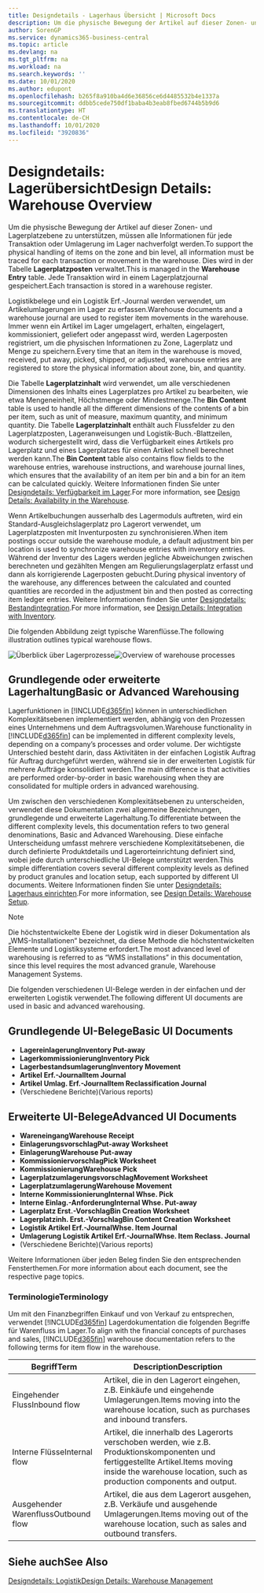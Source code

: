 ```yaml
---
title: Designdetails - Lagerhaus Übersicht | Microsoft Docs
description: Um die physische Bewegung der Artikel auf dieser Zonen- und Lagerplatzebene zu unterstützen, müssen alle Informationen für jede Transaktion oder Umlagerung im Lager nachverfolgt werden. Dies wird in der Tabelle **Lagerplatzposten** verwaltet. Jede Transaktion wird in einem Lagerplatzjournal gespeichert.
author: SorenGP
ms.service: dynamics365-business-central
ms.topic: article
ms.devlang: na
ms.tgt_pltfrm: na
ms.workload: na
ms.search.keywords: ''
ms.date: 10/01/2020
ms.author: edupont
ms.openlocfilehash: b265f8a910ba4d6e36856ce6d4485532b4e1337a
ms.sourcegitcommit: ddbb5cede750df1baba4b3eab8fbed6744b5b9d6
ms.translationtype: HT
ms.contentlocale: de-CH
ms.lasthandoff: 10/01/2020
ms.locfileid: "3920836"
---
```

# <a name="design-details-warehouse-overview"></a><span data-ttu-id="a5877-105">Designdetails: Lagerübersicht</span><span class="sxs-lookup"><span data-stu-id="a5877-105">Design Details: Warehouse Overview</span></span>
<span data-ttu-id="a5877-106">Um die physische Bewegung der Artikel auf dieser Zonen- und Lagerplatzebene zu unterstützen, müssen alle Informationen für jede Transaktion oder Umlagerung im Lager nachverfolgt werden.</span><span class="sxs-lookup"><span data-stu-id="a5877-106">To support the physical handling of items on the zone and bin level, all information must be traced for each transaction or movement in the warehouse.</span></span> <span data-ttu-id="a5877-107">Dies wird in der Tabelle **Lagerplatzposten** verwaltet.</span><span class="sxs-lookup"><span data-stu-id="a5877-107">This is managed in the **Warehouse Entry** table.</span></span> <span data-ttu-id="a5877-108">Jede Transaktion wird in einem Lagerplatzjournal gespeichert.</span><span class="sxs-lookup"><span data-stu-id="a5877-108">Each transaction is stored in a warehouse register.</span></span>  

<span data-ttu-id="a5877-109">Logistikbelege und ein Logistik Erf.-Journal werden verwendet, um Artikelumlagerungen im Lager zu erfassen.</span><span class="sxs-lookup"><span data-stu-id="a5877-109">Warehouse documents and a warehouse journal are used to register item movements in the warehouse.</span></span> <span data-ttu-id="a5877-110">Immer wenn ein Artikel im Lager umgelagert, erhalten, eingelagert, kommissioniert, geliefert oder angepasst wird, werden Lagerposten registriert, um die physischen Informationen zu Zone, Lagerplatz und Menge zu speichern.</span><span class="sxs-lookup"><span data-stu-id="a5877-110">Every time that an item in the warehouse is moved, received, put away, picked, shipped, or adjusted, warehouse entries are registered to store the physical information about zone, bin, and quantity.</span></span>

<span data-ttu-id="a5877-111">Die Tabelle **Lagerplatzinhalt** wird verwendet, um alle verschiedenen Dimensionen des Inhalts eines Lagerplatzes pro Artikel zu bearbeiten, wie etwa Mengeneinheit, Höchstmenge oder Mindestmenge.</span><span class="sxs-lookup"><span data-stu-id="a5877-111">The **Bin Content** table is used to handle all the different dimensions of the contents of a bin per item, such as unit of measure, maximum quantity, and minimum quantity.</span></span> <span data-ttu-id="a5877-112">Die Tabelle **Lagerplatzinhalt** enthält auch Flussfelder zu den Lagerplatzposten, Lageranweisungen und Logistik-Buch.-Blattzeilen, wodurch sichergestellt wird, dass die Verfügbarkeit eines Artikels pro Lagerplatz und eines Lagerplatzes für einen Artikel schnell berechnet werden kann.</span><span class="sxs-lookup"><span data-stu-id="a5877-112">The **Bin Content** table also contains flow fields to the warehouse entries, warehouse instructions, and warehouse journal lines, which ensures that the availability of an item per bin and a bin for an item can be calculated quickly.</span></span> <span data-ttu-id="a5877-113">Weitere Informationen finden Sie unter [Designdetails: Verfügbarkeit im Lager](design-details-availability-in-the-warehouse.md).</span><span class="sxs-lookup"><span data-stu-id="a5877-113">For more information, see [Design Details: Availability in the Warehouse](design-details-availability-in-the-warehouse.md).</span></span>  

<span data-ttu-id="a5877-114">Wenn Artikelbuchungen ausserhalb des Lagermoduls auftreten, wird ein Standard-Ausgleichslagerplatz pro Lagerort verwendet, um Lagerplatzposten mit Inventurposten zu synchronisieren.</span><span class="sxs-lookup"><span data-stu-id="a5877-114">When item postings occur outside the warehouse module, a default adjustment bin per location is used to synchronize warehouse entries with inventory entries.</span></span> <span data-ttu-id="a5877-115">Während der Inventur des Lagers werden jegliche Abweichungen zwischen berechneten und gezählten Mengen am Regulierungslagerplatz erfasst und dann als korrigierende Lagerposten gebucht.</span><span class="sxs-lookup"><span data-stu-id="a5877-115">During physical inventory of the warehouse, any differences between the calculated and counted quantities are recorded in the adjustment bin and then posted as correcting item ledger entries.</span></span> <span data-ttu-id="a5877-116">Weitere Informationen finden Sie unter [Designdetails: Bestandintegration](design-details-integration-with-inventory.md).</span><span class="sxs-lookup"><span data-stu-id="a5877-116">For more information, see [Design Details: Integration with Inventory](design-details-integration-with-inventory.md).</span></span>  

<span data-ttu-id="a5877-117">Die folgenden Abbildung zeigt typische Warenflüsse.</span><span class="sxs-lookup"><span data-stu-id="a5877-117">The following illustration outlines typical warehouse flows.</span></span>  

<span data-ttu-id="a5877-118">![Überblick über Lagerprozesse](media/design_details_warehouse_management_overview.png "Überblick über Lagerprozesse")</span><span class="sxs-lookup"><span data-stu-id="a5877-118">![Overview of warehouse processes](media/design_details_warehouse_management_overview.png "Overview of warehouse processes")</span></span>  

## <a name="basic-or-advanced-warehousing"></a><span data-ttu-id="a5877-119">Grundlegende oder erweiterte Lagerhaltung</span><span class="sxs-lookup"><span data-stu-id="a5877-119">Basic or Advanced Warehousing</span></span>  
<span data-ttu-id="a5877-120">Lagerfunktionen in [!INCLUDE[d365fin](includes/d365fin_md.md)] können in unterschiedlichen Komplexitätsebenen implementiert werden, abhängig von den Prozessen eines Unternehmens und dem Auftragsvolumen.</span><span class="sxs-lookup"><span data-stu-id="a5877-120">Warehouse functionality in [!INCLUDE[d365fin](includes/d365fin_md.md)] can be implemented in different complexity levels, depending on a company’s processes and order volume.</span></span> <span data-ttu-id="a5877-121">Der wichtigste Unterschied besteht darin, dass Aktivitäten in der einfachen Logistik Auftrag für Auftrag durchgeführt werden, während sie in der erweiterten Logistik für mehrere Aufträge konsolidiert werden.</span><span class="sxs-lookup"><span data-stu-id="a5877-121">The main difference is that activities are performed order-by-order in basic warehousing when they are consolidated for multiple orders in advanced warehousing.</span></span>  

 <span data-ttu-id="a5877-122">Um zwischen den verschiedenen Komplexitätsebenen zu unterscheiden, verwendet diese Dokumentation zwei allgemeine Bezeichnungen, grundlegende und erweiterte Lagerhaltung.</span><span class="sxs-lookup"><span data-stu-id="a5877-122">To differentiate between the different complexity levels, this documentation refers to two general denominations, Basic and Advanced Warehousing.</span></span> <span data-ttu-id="a5877-123">Diese einfache Unterscheidung umfasst mehrere verschiedene Komplexitätsebenen, die durch definierte Produktdetails und Lagerorteinrichtung definiert sind, wobei jede durch unterschiedliche UI-Belege unterstützt werden.</span><span class="sxs-lookup"><span data-stu-id="a5877-123">This simple differentiation covers several different complexity levels as defined by product granules and location setup, each supported by different UI documents.</span></span> <span data-ttu-id="a5877-124">Weitere Informationen finden Sie unter [Designdetails: Lagerhaus einrichten](design-details-warehouse-setup.md).</span><span class="sxs-lookup"><span data-stu-id="a5877-124">For more information, see [Design Details: Warehouse Setup](design-details-warehouse-setup.md).</span></span>  

> [!NOTE]  
>  <span data-ttu-id="a5877-125">Die höchstentwickelte Ebene der Logistik wird in dieser Dokumentation als „WMS-Installationen“ bezeichnet, da diese Methode die höchstentwickelten Elemente und Logistiksysteme erfordert.</span><span class="sxs-lookup"><span data-stu-id="a5877-125">The most advanced level of warehousing is referred to as “WMS installations” in this documentation, since this level requires the most advanced granule, Warehouse Management Systems.</span></span>  

 <span data-ttu-id="a5877-126">Die folgenden verschiedenen UI-Belege werden in der einfachen und der erweiterten Logistik verwendet.</span><span class="sxs-lookup"><span data-stu-id="a5877-126">The following different UI documents are used in basic and advanced warehousing.</span></span>  

## <a name="basic-ui-documents"></a><span data-ttu-id="a5877-127">Grundlegende UI-Belege</span><span class="sxs-lookup"><span data-stu-id="a5877-127">Basic UI Documents</span></span>  

-   <span data-ttu-id="a5877-128">**Lagereinlagerung**</span><span class="sxs-lookup"><span data-stu-id="a5877-128">**Inventory Put-away**</span></span>  
-   <span data-ttu-id="a5877-129">**Lagerkommissionierung**</span><span class="sxs-lookup"><span data-stu-id="a5877-129">**Inventory Pick**</span></span>  
-   <span data-ttu-id="a5877-130">**Lagerbestandsumlagerung**</span><span class="sxs-lookup"><span data-stu-id="a5877-130">**Inventory Movement**</span></span>  
-   <span data-ttu-id="a5877-131">**Artikel Erf.-Journal**</span><span class="sxs-lookup"><span data-stu-id="a5877-131">**Item Journal**</span></span>  
-   <span data-ttu-id="a5877-132">**Artikel Umlag. Erf.-Journal**</span><span class="sxs-lookup"><span data-stu-id="a5877-132">**Item Reclassification Journal**</span></span>  
-   <span data-ttu-id="a5877-133">(Verschiedene Berichte)</span><span class="sxs-lookup"><span data-stu-id="a5877-133">(Various reports)</span></span>  

## <a name="advanced-ui-documents"></a><span data-ttu-id="a5877-134">Erweiterte UI-Belege</span><span class="sxs-lookup"><span data-stu-id="a5877-134">Advanced UI Documents</span></span>  

-   <span data-ttu-id="a5877-135">**Wareneingang**</span><span class="sxs-lookup"><span data-stu-id="a5877-135">**Warehouse Receipt**</span></span>  
-   <span data-ttu-id="a5877-136">**Einlagerungsvorschlag**</span><span class="sxs-lookup"><span data-stu-id="a5877-136">**Put-away Worksheet**</span></span>  
-   <span data-ttu-id="a5877-137">**Einlagerung**</span><span class="sxs-lookup"><span data-stu-id="a5877-137">**Warehouse Put-away**</span></span>  
-   <span data-ttu-id="a5877-138">**Kommissioniervorschlag**</span><span class="sxs-lookup"><span data-stu-id="a5877-138">**Pick Worksheet**</span></span>  
-   <span data-ttu-id="a5877-139">**Kommissionierung**</span><span class="sxs-lookup"><span data-stu-id="a5877-139">**Warehouse Pick**</span></span>  
-   <span data-ttu-id="a5877-140">**Lagerplatzumlagerungsvorschlag**</span><span class="sxs-lookup"><span data-stu-id="a5877-140">**Movement Worksheet**</span></span>  
-   <span data-ttu-id="a5877-141">**Lagerplatzumlagerung**</span><span class="sxs-lookup"><span data-stu-id="a5877-141">**Warehouse Movement**</span></span>  
-   <span data-ttu-id="a5877-142">**Interne Kommissionierung**</span><span class="sxs-lookup"><span data-stu-id="a5877-142">**Internal Whse. Pick**</span></span>  
-   <span data-ttu-id="a5877-143">**Interne Einlag.-Anforderung**</span><span class="sxs-lookup"><span data-stu-id="a5877-143">**Internal Whse. Put-away**</span></span>  
-   <span data-ttu-id="a5877-144">**Lagerplatz Erst.-Vorschlag**</span><span class="sxs-lookup"><span data-stu-id="a5877-144">**Bin Creation Worksheet**</span></span>  
-   <span data-ttu-id="a5877-145">**Lagerplatzinh. Erst.-Vorschlag**</span><span class="sxs-lookup"><span data-stu-id="a5877-145">**Bin Content Creation Worksheet**</span></span>  
-   <span data-ttu-id="a5877-146">**Logistik Artikel Erf.-Journal**</span><span class="sxs-lookup"><span data-stu-id="a5877-146">**Whse. Item Journal**</span></span>  
-   <span data-ttu-id="a5877-147">**Umlagerung Logistik Artikel Erf.-Journal**</span><span class="sxs-lookup"><span data-stu-id="a5877-147">**Whse. Item Reclass. Journal**</span></span>  
-   <span data-ttu-id="a5877-148">(Verschiedene Berichte)</span><span class="sxs-lookup"><span data-stu-id="a5877-148">(Various reports)</span></span>  

<span data-ttu-id="a5877-149">Weitere Informationen über jeden Beleg finden Sie den entsprechenden Fensterthemen.</span><span class="sxs-lookup"><span data-stu-id="a5877-149">For more information about each document, see the respective page topics.</span></span>  

### <a name="terminology"></a><span data-ttu-id="a5877-150">Terminologie</span><span class="sxs-lookup"><span data-stu-id="a5877-150">Terminology</span></span>  
<span data-ttu-id="a5877-151">Um mit den Finanzbegriffen Einkauf und von Verkauf zu entsprechen, verwendet [!INCLUDE[d365fin](includes/d365fin_md.md)] Lagerdokumentation die folgenden Begriffe für Warenfluss im Lager.</span><span class="sxs-lookup"><span data-stu-id="a5877-151">To align with the financial concepts of purchases and sales, [!INCLUDE[d365fin](includes/d365fin_md.md)] warehouse documentation refers to the following terms for item flow in the warehouse.</span></span>  

|<span data-ttu-id="a5877-152">Begriff</span><span class="sxs-lookup"><span data-stu-id="a5877-152">Term</span></span>|<span data-ttu-id="a5877-153">Description</span><span class="sxs-lookup"><span data-stu-id="a5877-153">Description</span></span>|  
|----------|---------------------------------------|  
|<span data-ttu-id="a5877-154">Eingehender Fluss</span><span class="sxs-lookup"><span data-stu-id="a5877-154">Inbound flow</span></span>|<span data-ttu-id="a5877-155">Artikel, die in den Lagerort eingehen, z.B. Einkäufe und eingehende Umlagerungen.</span><span class="sxs-lookup"><span data-stu-id="a5877-155">Items moving into the warehouse location, such as purchases and inbound transfers.</span></span>|  
|<span data-ttu-id="a5877-156">Interne Flüsse</span><span class="sxs-lookup"><span data-stu-id="a5877-156">Internal flow</span></span>|<span data-ttu-id="a5877-157">Artikel, die innerhalb des Lagerorts verschoben werden, wie z.B. Produktionskomponenten und fertiggestellte Artikel.</span><span class="sxs-lookup"><span data-stu-id="a5877-157">Items moving inside the warehouse location, such as production components and output.</span></span>|  
|<span data-ttu-id="a5877-158">Ausgehender Warenfluss</span><span class="sxs-lookup"><span data-stu-id="a5877-158">Outbound flow</span></span>|<span data-ttu-id="a5877-159">Artikel, die aus dem Lagerort ausgehen, z.B. Verkäufe und ausgehende Umlagerungen.</span><span class="sxs-lookup"><span data-stu-id="a5877-159">Items moving out of the warehouse location, such as sales and outbound transfers.</span></span>|  

## <a name="see-also"></a><span data-ttu-id="a5877-160">Siehe auch</span><span class="sxs-lookup"><span data-stu-id="a5877-160">See Also</span></span>  
 [<span data-ttu-id="a5877-161">Designdetails: Logistik</span><span class="sxs-lookup"><span data-stu-id="a5877-161">Design Details: Warehouse Management</span></span>](design-details-warehouse-management.md)
